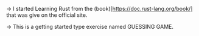 -> I started Learning Rust from the (book)[https://doc.rust-lang.org/book/] that was give on the official site.

-> This is a getting started type exercise named GUESSING GAME.